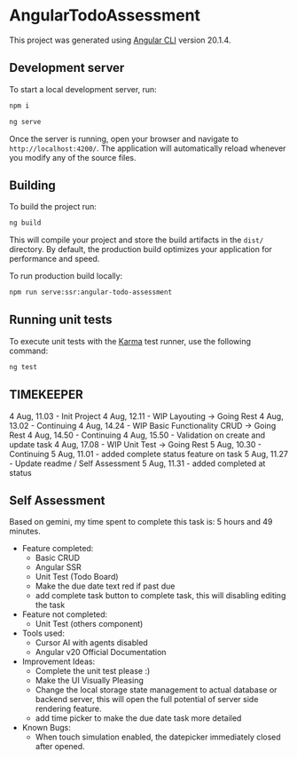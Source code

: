 # AngularTodoAssessment

This project was generated using [Angular CLI](https://github.com/angular/angular-cli) version 20.1.4.

## Development server

To start a local development server, run:

```bash
npm i
```

```bash
ng serve
```

Once the server is running, open your browser and navigate to `http://localhost:4200/`. The application will automatically reload whenever you modify any of the source files.

## Building

To build the project run:

```bash
ng build
```

This will compile your project and store the build artifacts in the `dist/` directory. By default, the production build optimizes your application for performance and speed.

To run production build locally:

```bash
npm run serve:ssr:angular-todo-assessment
```

## Running unit tests

To execute unit tests with the [Karma](https://karma-runner.github.io) test runner, use the following command:

```bash
ng test
```

## TIMEKEEPER
4 Aug, 11.03 - Init Project
4 Aug, 12.11 - WIP Layouting -> Going Rest
4 Aug, 13.02 - Continuing
4 Aug, 14.24 - WIP Basic Functionality CRUD -> Going Rest
4 Aug, 14.50 - Continuing
4 Aug, 15.50 - Validation on create and update task
4 Aug, 17.08 - WIP Unit Test -> Going Rest
5 Aug, 10.30 - Continuing
5 Aug, 11.01 - added complete status feature on task
5 Aug, 11.27 - Update readme / Self Assessment
5 Aug, 11.31 - added completed at status

## Self Assessment
Based on gemini, my time spent to complete this task is: 5 hours and 49 minutes.

- Feature completed:
  - Basic CRUD
  - Angular SSR
  - Unit Test (Todo Board)
  - Make the due date text red if past due
  - add complete task button to complete task, this will disabling editing the task
- Feature not completed:
  - Unit Test (others component)
- Tools used:
  - Cursor AI with agents disabled
  - Angular v20 Official Documentation 
- Improvement Ideas:
  - Complete the unit test please :) 
  - Make the UI Visually Pleasing
  - Change the local storage state management to actual database or backend server, this will open the full potential of server side rendering feature.
  - add time picker to make the due date task more detailed 
- Known Bugs:
  - When touch simulation enabled, the datepicker immediately closed after opened.